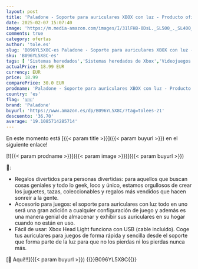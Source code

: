 ```yaml
---
layout: post
title: 'Paladone - Soporte para auriculares XBOX con luz - Producto oficial  soporte para auriculares de configuración de juego  regalo para gamers  alimentado por USB'
date: 2025-02-07 15:07:40
image: 'https://m.media-amazon.com/images/I/31lFH8-0DsL._SL500_._SL400_.jpg'
comments: true
category: ofertas
author: 'tole.es'
slug: 'B096YL5X8C-es Paladone - Soporte para auriculares XBOX con luz -...'
sku: 'B096YL5X8C-es'
tags: [ 'Sistemas heredados','Sistemas heredados de Xbox','Videojuegos','paladone','xbox','🇪🇸', ]
actualPrice: 18.99 EUR
currency: EUR
price: 18.99
comparePrice: 30.0 EUR
prodname: 'Paladone - Soporte para auriculares XBOX con luz - Producto oficial  soporte para auriculares de configuración de juego  regalo para gamers  alimentado por USB'
country: 'es'
flag: '🇪🇸'
brand: 'Paladone'
buyurl: 'https://www.amazon.es/dp/B096YL5X8C/?tag=tolees-21'
descuento: '36.70'
average: '19.1085714285714'
---
```


En este momento está [{{< param title >}}]({{< param buyurl >}}) en el siguiente enlace!

[![{{< param prodname >}}]({{< param image >}})]({{< param buyurl >}})

🔎:

- Regalos divertidos para personas divertidas: para aquellos que buscan cosas geniales y todo lo geek, loco y único, estamos orgullosos de crear los juguetes, tazas, coleccionables y regalos más vendidos que hacen sonreír a la gente.
- Accesorio para juegos: el soporte para auriculares con luz todo en uno será una gran adición a cualquier configuración de juego y además es una manera genial de almacenar y exhibir sus auriculares en su hogar cuando no están en uso.
- Fácil de usar: Xbox Head Light funciona con USB (cable incluido). Coge tus auriculares para juegos de forma rápida y sencilla desde el soporte que forma parte de la luz para que no los pierdas ni los pierdas nunca más.

[🛒 Aquí!!!]({{< param buyurl >}})
{{<world>}}B096YL5X8C{{</world>}}
